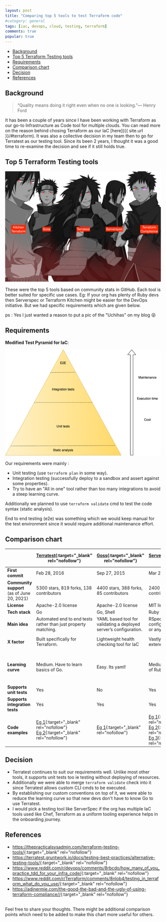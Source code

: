 ```yaml
---
layout: post
title: "Comparing top 5 tools to test Terraform code"
#category: general
tags: [iac, devops, cloud, testing, terraform]
comments: true
popular: true
---
```


<!-- TOC -->

- [Background](#background)
- [Top 5 Terraform Testing tools](#top-5-terraform-testing-tools)
- [Requirements](#requirements)
- [Comparison chart](#comparison-chart)
- [Decision](#decision)
- [References](#references)

<!-- /TOC -->

## Background

> “Quality means doing it right even when no one is looking.”— Henry Ford

It has been a couple of years since I have been working with Terraform as our go-to Infrastructure as Code tool for multiple clouds. You can read more on the reason behind chosing Terraform as our IaC [here]({{ site.url }}/#terraform).
It was also a collective decision in my team then to go for Terratest as our testing tool.
Since its been 2 years, I thought it was a good time to re-examine the decision and see if it still holds true.

## Top 5 Terraform Testing tools

!["Uchiha"](/assets/images/uchiha.jpeg "Contendors")

These were the top 5 tools based on community stats in GitHub. Each tool is better suited for specific use cases. Eg: If your org has plenty of Ruby devs then Serverspec or Terraform Kitchen might be easier for the DevOps initiative.
But we had specific requirements which are given below.

ps : Yes I just wanted a reason to put a pic of the "Uchihas" on my blog :stuck_out_tongue_closed_eyes:

## Requirements

**Modified Test Pyramid for IaC**:

<div style="text-align: center"><img src="/assets/images/iac-test-pyramid.png" /></div>

Our requirements were mainly :

- Unit testing (use `terraform plan` in some way).
- Integration testing (successfully deploy to a sandbox and assert against some properties).
- Try to have an "All in one" tool rather than too many integrations to avoid a steep learning curve.

Additionally we planned to use `terraform validate` cmd to test the code syntax (static analysis).

End to end testing (e2e) was something which we would keep manual for the test environment since it would require additional maintenance effort.

## Comparison chart

|                                                 | [Terratest](https://github.com/gruntwork-io/terratest){:target="\_blank" rel="nofollow"}                                                                                                                 | [Goss](https://github.com/aelsabbahy/goss){:target="\_blank" rel="nofollow"}                  | [Serverspec](https://github.com/mizzy/serverspec){:target="\_blank" rel="nofollow"}                                                                                                                                                                                                                                            | [Kitchen-Terraform](https://github.com/newcontext-oss/kitchen-terraform){:target="\_blank" rel="nofollow"}            | [Terraform compliance](https://github.com/terraform-compliance/cli/){:target="\_blank" rel="nofollow"} |
| ----------------------------------------------- | -------------------------------------------------------------------------------------------------------------------------------------------------------------------------------------------------------- | --------------------------------------------------------------------------------------------- | ------------------------------------------------------------------------------------------------------------------------------------------------------------------------------------------------------------------------------------------------------------------------------------------------------------------------------ | --------------------------------------------------------------------------------------------------------------------- | ------------------------------------------------------------------------------------------------------ |
| **First commit**                                | Feb 28, 2016                                                                                                                                                                                             | Sep 27, 2015                                                                                  | Mar 24, 2013                                                                                                                                                                                                                                                                                                                   | Jun 19, 2016                                                                                                          | Apr 2, 2017                                                                                            |
| **Community support** <br>(as of June 20, 2021) | 5300 stars, 819 forks, 138 contributors                                                                                                                                                                  | 4400 stars, 388 forks, 85 contributors                                                        | 2400 stars, 375 forks, 128 contributors                                                                                                                                                                                                                                                                                        | 1000 stars, 133 forks, 27 contributors                                                                                | 988 stars, 114 forks, 33 contributors                                                                  |
| **License**                                     | Apache-2.0 license                                                                                                                                                                                       | Apache-2.0 license                                                                            | MIT license                                                                                                                                                                                                                                                                                                                    | Apache-2.0 license                                                                                                    | MIT license                                                                                            |
| **Tech stack**                                  | Go                                                                                                                                                                                                       | Go, Shell                                                                                     | Ruby                                                                                                                                                                                                                                                                                                                           | Ruby                                                                                                                  | Python, HCL, Gherkin                                                                                   |
| **Main idea**                                   | Automated end to end tests rather than just property matching.                                                                                                                                           | YAML based tool for validating a deployed server’s configuration.                             | RSpec tests for your servers configured by Puppet, Chef or anything else                                                                                                                                                                                                                                                       | Set of Kitchen plugins to test Terraform code and verify with InSpec controls.                                        | Mainly focuses on negative testing instead of having fully-fledged functional tests.                   |
| **X factor**                                    | Built specifically for Terraform.                                                                                                                                                                        | Lightweight health checking tool for IaC                                                      | Vastly used for IaC as it extends on the RSpec tool.                                                                                                                                                                                                                                                                           | Extends on the popular Kitchen framework.                                                                             | Lightweight tool which uses BDD syntax making it easy to code.                                         |
| **Learning curve**                              | Medium. Have to learn basics of Go.                                                                                                                                                                      | Easy. Its yaml!                                                                               | Medium. Have to learn basics of Ruby.                                                                                                                                                                                                                                                                                          | Medium. Have to understand the Kitchen framework which is configured via yaml + basics of Ruby helps to write tests . | Easy. Its BDD!                                                                                         |
| **Supports unit tests**                         | Yes                                                                                                                                                                                                      | No                                                                                            | Yes                                                                                                                                                                                                                                                                                                                            | No                                                                                                                    | Yes                                                                                                    |
| **Supports integration tests**                  | Yes                                                                                                                                                                                                      | Yes                                                                                           | Yes                                                                                                                                                                                                                                                                                                                            | Yes                                                                                                                   | Yes                                                                                                    |
| **Code examples**                               | [Eg 1](https://terratest.gruntwork.io/examples/){:target="\_blank" rel="nofollow"} <br> [Eg 2](https://blog.octo.com/en/test-your-infrastructure-code-with-terratest/){:target="\_blank" rel="nofollow"} | [Eg 1](https://www.unixdaemon.net/tools/testing-with-goss/){:target="\_blank" rel="nofollow"} | [Eg 1](https://serverspec.org/){:target="\_blank" rel="nofollow"} <br/> [Eg 2](https://gist.github.com/lusis/9c0fd50e0de51c3d80b2){:target="\_blank" rel="nofollow"}<br>[Eg 3](https://www.contino.io/insights/top-3-terraform-testing-strategies-for-ultra-reliable-infrastructure-as-code){:target="\_blank" rel="nofollow"} | [Tutorial Eg](https://newcontext-oss.github.io/kitchen-terraform/tutorials/){:target="\_blank" rel="nofollow"}        | [Multiple eg](https://terraform-compliance.com/pages/Examples/){:target="\_blank" rel="nofollow"}      |

## Decision

- Terratest continues to suit our requirements well. Unlike most other tools, it supports unit tests too ie testing without deploying of resources.
- Additionally we were able to merge `terraform validate` check into it since Terratest allows custom CLI cmds to be executed.
- By establishing our custom conventions on top of it, we were able to reduce the learning curve so that new devs don't have to know Go to use Terratest.
- I would pick a testing tool like ServerSpec if the org has multiple IaC tools used like Chef, Terraform as a uniform tooling experience helps in the onboarding journey.

## References

- <https://thepracticalsysadmin.com/terraform-testing-tools/>{:target="\_blank" rel="nofollow"}
- <https://terratest.gruntwork.io/docs/testing-best-practices/alternative-testing-tools/>{:target="\_blank" rel="nofollow"}
- <https://www.reddit.com/r/devops/comments/8rbcdo/how_many_of_you_practice_tdd_for_your_infra_code/>{:target="\_blank" rel="nofollow"}
- <https://www.reddit.com/r/Terraform/comments/8nlob4/testing_in_terraform_what_do_you_use/>{:target="\_blank" rel="nofollow"}
- <https://adinermie.com/the-good-the-bad-and-the-ugly-of-using-terraform-compliance//>{:target="\_blank" rel="nofollow"}

<br/>Feel free to share your thoughts. There might be additional comparison points which need to be added to make this chart more useful for others.
